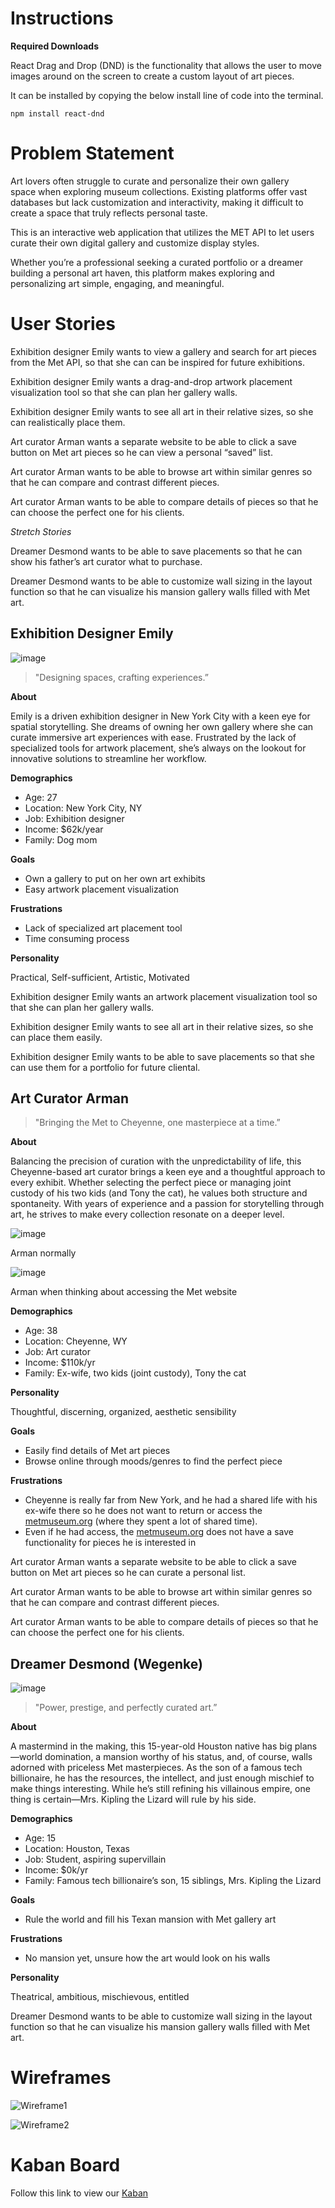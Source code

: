 # Instructions

**Required Downloads**

React Drag and Drop (DND) is the functionality that allows the user to move images around on the screen to create a custom layout of art pieces.

It can be installed by copying the below install line of code into the terminal.

``
 npm install react-dnd
``
# Problem Statement

Art lovers often struggle to curate and personalize their own gallery space when exploring museum collections. Existing platforms offer vast databases but lack customization and interactivity, making it difficult to create a space that truly reflects personal taste.

This is an interactive web application that utilizes the MET API to let users curate their own digital gallery and customize display styles.

Whether you’re a professional seeking a curated portfolio or a dreamer building a personal art haven, this platform makes exploring and personalizing art simple, engaging, and meaningful.

# User Stories

Exhibition designer Emily wants to view a gallery and search for art pieces from the Met API, so that she can can be inspired for future exhibitions.

Exhibition designer Emily wants a drag-and-drop artwork placement visualization tool so that she can plan her gallery walls.

Exhibition designer Emily wants to see all art in their relative sizes, so she can realistically place them.

Art curator Arman wants a separate website to be able to click a save button on Met art pieces so he can view a personal “saved” list.

Art curator Arman wants to be able to browse art within similar genres so that he can compare and contrast different pieces.

Art curator Arman wants to be able to compare details of pieces so that he can choose the perfect one for his clients.

*Stretch Stories*

Dreamer Desmond wants to be able to save placements so that he can show his father’s art curator what to purchase.

Dreamer Desmond wants to be able to customize wall sizing in the layout function so that he can visualize his mansion gallery walls filled with Met art.

## Exhibition Designer Emily

![image](./public/Emily.png)

> "Designing spaces, crafting experiences.”
>

**About**

Emily is a driven exhibition designer in New York City with a keen eye for spatial storytelling. She dreams of owning her own gallery where she can curate immersive art experiences with ease. Frustrated by the lack of specialized tools for artwork placement, she’s always on the lookout for innovative solutions to streamline her workflow.

**Demographics**

- Age: 27
- Location: New York City, NY
- Job: Exhibition designer
- Income: $62k/year
- Family: Dog mom

**Goals**

- Own a gallery to put on her own art exhibits
- Easy artwork placement visualization

**Frustrations**

- Lack of specialized art placement tool
- Time consuming process

**Personality**

Practical, Self-sufficient, Artistic, Motivated

Exhibition designer Emily wants an artwork placement visualization tool so that she can plan her gallery walls.

Exhibition designer Emily wants to see all art in their relative sizes, so she can place them easily.

Exhibition designer Emily wants to be able to save placements so that she can use them for a portfolio for future cliental.

## Art Curator Arman

> "Bringing the Met to Cheyenne, one masterpiece at a time.”
>

**About**

Balancing the precision of curation with the unpredictability of life, this Cheyenne-based art curator brings a keen eye and a thoughtful approach to every exhibit. Whether selecting the perfect piece or managing joint custody of his two kids (and Tony the cat), he values both structure and spontaneity. With years of experience and a passion for storytelling through art, he strives to make every collection resonate on a deeper level.

![image](./public/ArmanNormal.png)

Arman normally

![image](./public/ArmanConcern.png)

Arman when thinking about accessing the Met website

**Demographics**

- Age: 38
- Location: Cheyenne, WY
- Job: Art curator
- Income: $110k/yr
- Family: Ex-wife, two kids (joint custody), Tony the cat

**Personality**

Thoughtful, discerning, organized, aesthetic sensibility

**Goals**

- Easily find details of Met art pieces
- Browse online through moods/genres to find the perfect piece

**Frustrations**

- Cheyenne is really far from New York, and he had a shared life with his ex-wife there so he does not want to return or access the [metmuseum.org](http://metmuseum.org) (where they spent a lot of shared time).
- Even if he had access, the [metmuseum.org](http://metmuseum.org) does not have a save functionality for pieces he is interested in

Art curator Arman wants a separate website to be able to click a save button on Met art pieces so he can curate a personal list.

Art curator Arman wants to be able to browse art within similar genres so that he can compare and contrast different pieces.

Art curator Arman wants to be able to compare details of pieces so that he can choose the perfect one for his clients.

## Dreamer Desmond (Wegenke)

![image](./public/desmond.png)

> "Power, prestige, and perfectly curated art.”
>

**About**

A mastermind in the making, this 15-year-old Houston native has big plans—world domination, a mansion worthy of his status, and, of course, walls adorned with priceless Met masterpieces. As the son of a famous tech billionaire, he has the resources, the intellect, and just enough mischief to make things interesting. While he’s still refining his villainous empire, one thing is certain—Mrs. Kipling the Lizard will rule by his side.

**Demographics**

- Age: 15
- Location: Houston, Texas
- Job: Student, aspiring supervillain
- Income: $0k/yr
- Family: Famous tech billionaire’s son, 15 siblings, Mrs. Kipling the Lizard

**Goals**

- Rule the world and fill his Texan mansion with Met gallery art

**Frustrations**

- No mansion yet, unsure how the art would look on his walls

**Personality**

Theatrical, ambitious, mischievous, entitled

Dreamer Desmond wants to be able to customize wall sizing in the layout function so that he can visualize his mansion gallery walls filled with Met art.

# Wireframes
![Wireframe1](./public/wireframe1.png)

![Wireframe2](./public/wireframe2.png)

# Kaban Board

Follow this link to view our [Kaban](https://www.notion.so/Project-2-Art-Gallery-1ab3d40b29328027aecbe1ec0448d56a?pvs=4)